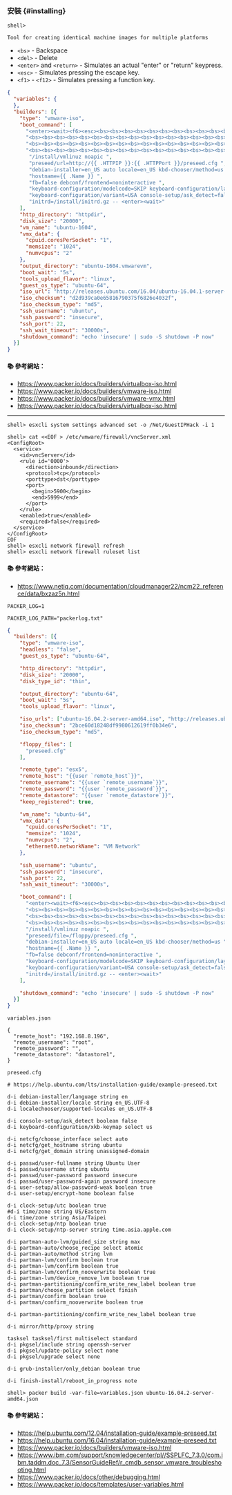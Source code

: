
### 安裝 {#installing}

```console
shell> 
```

`Tool for creating identical machine images for multiple platforms`

- `<bs>` - Backspace
- `<del>` - Delete
- `<enter>` and `<return>` - Simulates an actual "enter" or "return" keypress.
- `<esc>` - Simulates pressing the escape key.
- `<f1>` - `<f12>` - Simulates pressing a function key.


```json
{
  "variables": {
  },
  "builders": [{
    "type": "vmware-iso",
    "boot_command": [
      "<enter><wait><f6><esc><bs><bs><bs><bs><bs><bs><bs><bs><bs><bs><bs><bs><bs><bs><bs><bs><bs>",
      "<bs><bs><bs><bs><bs><bs><bs><bs><bs><bs><bs><bs><bs><bs><bs><bs><bs><bs><bs><bs><bs><bs>",
      "<bs><bs><bs><bs><bs><bs><bs><bs><bs><bs><bs><bs><bs><bs><bs><bs><bs><bs><bs><bs><bs><bs>",
      "<bs><bs><bs><bs><bs><bs><bs><bs><bs><bs><bs><bs><bs><bs><bs><bs><bs><bs><bs><bs><bs><bs>",
       "/install/vmlinuz noapic ",
       "preseed/url=http://{{ .HTTPIP }}:{{ .HTTPPort }}/preseed.cfg ",
       "debian-installer=en_US auto locale=en_US kbd-chooser/method=us ",
       "hostname={{ .Name }} ",
       "fb=false debconf/frontend=noninteractive ",
       "keyboard-configuration/modelcode=SKIP keyboard-configuration/layout=USA ",
       "keyboard-configuration/variant=USA console-setup/ask_detect=false ",
       "initrd=/install/initrd.gz -- <enter><wait>"
    ],
    "http_directory": "httpdir",
    "disk_size": "20000",
    "vm_name": "ubuntu-1604",
    "vmx_data": {
      "cpuid.coresPerSocket": "1",
      "memsize": "1024",
      "numvcpus": "2"
    },
    "output_directory": "ubuntu-1604.vmwarevm",
    "boot_wait": "5s",
    "tools_upload_flavor": "linux",
    "guest_os_type": "ubuntu-64",
    "iso_url": "http://releases.ubuntu.com/16.04/ubuntu-16.04.1-server-amd64.iso",
    "iso_checksum": "d2d939ca0e65816790375f6826e4032f",
    "iso_checksum_type": "md5",
    "ssh_username": "ubuntu",
    "ssh_password": "insecure",
    "ssh_port": 22,
    "ssh_wait_timeout": "30000s",
    "shutdown_command": "echo 'insecure' | sudo -S shutdown -P now"
  }]
}

```            

#### :books: 參考網站：

- https://www.packer.io/docs/builders/virtualbox-iso.html
- https://www.packer.io/docs/builders/vmware-iso.html
- https://www.packer.io/docs/builders/vmware-vmx.html
- https://www.packer.io/docs/builders/virtualbox-iso.html

---

```
shell> esxcli system settings advanced set -o /Net/GuestIPHack -i 1
```

```
shell> cat <<EOF > /etc/vmware/firewall/vncServer.xml
<ConfigRoot>
  <service>
    <id>vncServer</id>
    <rule id='0000'>
      <direction>inbound</direction>
      <protocol>tcp</protocol>
      <porttype>dst</porttype>
      <port>
        <begin>5900</begin>
        <end>5999</end>
      </port>
    </rule>
    <enabled>true</enabled>
    <required>false</required>
  </service>
</ConfigRoot>
EOF
shell> esxcli network firewall refresh
shell> esxcli network firewall ruleset list
```

#### :books: 參考網站：
- https://www.netiq.com/documentation/cloudmanager22/ncm22_reference/data/bxzaz5n.html

`PACKER_LOG=1`

`PACKER_LOG_PATH="packerlog.txt"`

```json
{
  "builders": [{
    "type": "vmware-iso",
    "headless": "false",
    "guest_os_type": "ubuntu-64",

    "http_directory": "httpdir",
    "disk_size": "20000",
    "disk_type_id": "thin",

    "output_directory": "ubuntu-64",
    "boot_wait": "5s",
    "tools_upload_flavor": "linux",

    "iso_urls": ["ubuntu-16.04.2-server-amd64.iso", "http://releases.ubuntu.com/16.04/ubuntu-16.04.2-server-amd64.iso"],
    "iso_checksum": "2bce60d18248df9980612619ff0b34e6",
    "iso_checksum_type": "md5",

    "floppy_files": [
      "preseed.cfg"
    ],

    "remote_type": "esx5",
    "remote_host": "{{user `remote_host`}}",
    "remote_username": "{{user `remote_username`}}",
    "remote_password": "{{user `remote_password`}}",
    "remote_datastore": "{{user `remote_datastore`}}",
    "keep_registered": true,

    "vm_name": "ubuntu-64",
    "vmx_data": {
      "cpuid.coresPerSocket": "1",
      "memsize": "1024",
      "numvcpus": "2",
      "ethernet0.networkName": "VM Network"
    },

    "ssh_username": "ubuntu",
    "ssh_password": "insecure",
    "ssh_port": 22,
    "ssh_wait_timeout": "30000s",

    "boot_command": [
      "<enter><wait><f6><esc><bs><bs><bs><bs><bs><bs><bs><bs><bs><bs><bs><bs><bs><bs><bs><bs><bs>",
      "<bs><bs><bs><bs><bs><bs><bs><bs><bs><bs><bs><bs><bs><bs><bs><bs><bs><bs><bs><bs><bs><bs>",
      "<bs><bs><bs><bs><bs><bs><bs><bs><bs><bs><bs><bs><bs><bs><bs><bs><bs><bs><bs><bs><bs><bs>",
      "<bs><bs><bs><bs><bs><bs><bs><bs><bs><bs><bs><bs><bs><bs><bs><bs><bs><bs><bs><bs><bs><bs>",
      "/install/vmlinuz noapic ",
      "preseed/file=/floppy/preseed.cfg ",
      "debian-installer=en_US auto locale=en_US kbd-chooser/method=us ",
      "hostname={{ .Name }} ",
      "fb=false debconf/frontend=noninteractive ",
      "keyboard-configuration/modelcode=SKIP keyboard-configuration/layout=USA ",
      "keyboard-configuration/variant=USA console-setup/ask_detect=false ",
      "initrd=/install/initrd.gz -- <enter><wait>"
    ],

    "shutdown_command": "echo 'insecure' | sudo -S shutdown -P now"
  }]
}
```

`variables.json`
```
{
  "remote_host": "192.168.8.196",
  "remote_username": "root",
  "remote_password": "",
  "remote_datastore": "datastore1",
}
```

`preseed.cfg`

```
# https://help.ubuntu.com/lts/installation-guide/example-preseed.txt

d-i debian-installer/language string en
d-i debian-installer/locale string en_US.UTF-8
d-i localechooser/supported-locales en_US.UTF-8

d-i console-setup/ask_detect boolean false
d-i keyboard-configuration/xkb-keymap select us

d-i netcfg/choose_interface select auto
d-i netcfg/get_hostname string ubuntu
d-i netcfg/get_domain string unassigned-domain

d-i passwd/user-fullname string Ubuntu User
d-i passwd/username string ubuntu
d-i passwd/user-password password insecure
d-i passwd/user-password-again password insecure
d-i user-setup/allow-password-weak boolean true
d-i user-setup/encrypt-home boolean false

d-i clock-setup/utc boolean true
#d-i time/zone string US/Eastern
d-i time/zone string Asia/Taipei
d-i clock-setup/ntp boolean true
d-i clock-setup/ntp-server string time.asia.apple.com

d-i partman-auto-lvm/guided_size string max
d-i partman-auto/choose_recipe select atomic
d-i partman-auto/method string lvm
d-i partman-lvm/confirm boolean true
d-i partman-lvm/confirm boolean true
d-i partman-lvm/confirm_nooverwrite boolean true
d-i partman-lvm/device_remove_lvm boolean true
d-i partman-partitioning/confirm_write_new_label boolean true
d-i partman/choose_partition select finish
d-i partman/confirm boolean true
d-i partman/confirm_nooverwrite boolean true

d-i partman-partitioning/confirm_write_new_label boolean true

d-i mirror/http/proxy string

tasksel tasksel/first multiselect standard
d-i pkgsel/include string openssh-server 
d-i pkgsel/update-policy select none
d-i pkgsel/upgrade select none

d-i grub-installer/only_debian boolean true

d-i finish-install/reboot_in_progress note
```

```
shell> packer build -var-file=variables.json ubuntu-16.04.2-server-amd64.json
```

#### :books: 參考網站：
- https://help.ubuntu.com/12.04/installation-guide/example-preseed.txt
- https://help.ubuntu.com/16.04/installation-guide/example-preseed.txt
- https://www.packer.io/docs/builders/vmware-iso.html
- https://www.ibm.com/support/knowledgecenter/pl//SSPLFC_7.3.0/com.ibm.taddm.doc_7.3/SensorGuideRef/r_cmdb_sensor_vmware_troubleshooting.html
- https://www.packer.io/docs/other/debugging.html
- https://www.packer.io/docs/templates/user-variables.html
